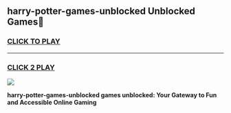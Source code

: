 
## harry-potter-games-unblocked Unblocked Games👋
<h3>
<a href="https://news.freeplayer.one?title=harry-potter-games-unblocked&ref=16F">CLICK TO PLAY</a></h3>
<hr>

<h3>
<a href="https://news.freeplayer.one?title=harry-potter-games-unblocked&ref=16F">CLICK 2 PLAY</a>
  
</h3>

<a href="https://news.freeplayer.one?title=harry-potter-games-unblocked&ref=16F/"><img src="https://clearcache.store/games.png"></a>


**harry-potter-games-unblocked games unblocked: Your Gateway to Fun and Accessible Online Gaming**
